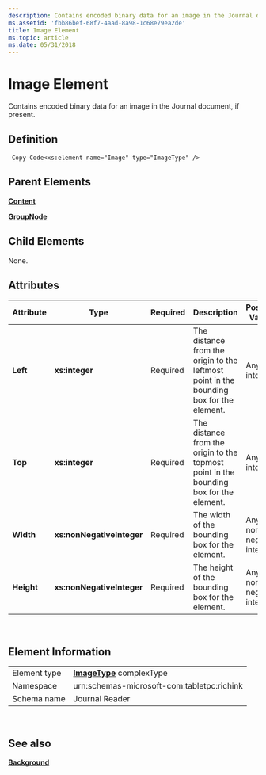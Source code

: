 ```yaml
---
description: Contains encoded binary data for an image in the Journal document, if present.
ms.assetid: 'fbb86bef-68f7-4aad-8a98-1c68e79ea2de'
title: Image Element
ms.topic: article
ms.date: 05/31/2018
---
```


# Image Element

Contains encoded binary data for an image in the Journal document, if present.

## Definition

``` syntax
 Copy Code<xs:element name="Image" type="ImageType" />
```

## Parent Elements

[**Content**](content-element--journal-reader.md)

[**GroupNode**](groupnode-element.md)

## Child Elements

None.

## Attributes



| Attribute  | Type                      | Required | Description                                                                             | Possible Values           |
|------------|---------------------------|----------|-----------------------------------------------------------------------------------------|---------------------------|
| **Left**   | **xs:integer**            | Required | The distance from the origin to the leftmost point in the bounding box for the element. | Any integer.              |
| **Top**    | **xs:integer**            | Required | The distance from the origin to the topmost point in the bounding box for the element.  | Any integer.              |
| **Width**  | **xs:nonNegativeInteger** | Required | The width of the bounding box for the element.                                          | Any non-negative integer. |
| **Height** | **xs:nonNegativeInteger** | Required | The height of the bounding box for the element.                                         | Any non-negative integer. |



 

## Element Information



|              |                                                         |
|--------------|---------------------------------------------------------|
| Element type | [**ImageType**](imagetype-complex-type.md) complexType |
| Namespace    | urn:schemas-microsoft-com:tabletpc:richink              |
| Schema name  | Journal Reader                                          |



 

## See also

<dl> <dt>

[**Background**](background-element.md)
</dt> </dl>

 

 



